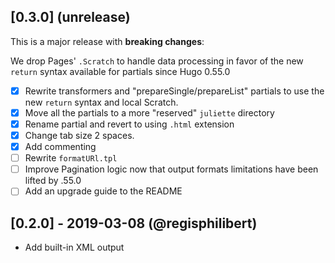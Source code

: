 ## [0.3.0] (unrelease)

This is a major release with **breaking changes**:

We drop Pages' `.Scratch` to handle data processing in favor of the new `return` syntax available for partials since Hugo 0.55.0

- [x] Rewrite transformers and "prepareSingle/prepareList" partials to use the new `return` syntax and local Scratch.
- [x] Move all the partials to a more "reserved" `juliette` directory
- [x] Rename partial and revert to using `.html` extension
- [x] Change tab size 2 spaces.
- [x] Add commenting
- [ ] Rewrite `formatURl.tpl`
- [ ] Improve Pagination logic now that output formats limitations have been lifted by .55.0
- [ ] Add an upgrade guide to the README

## [0.2.0] - 2019-03-08 (@regisphilibert)  

  - Add built-in XML output